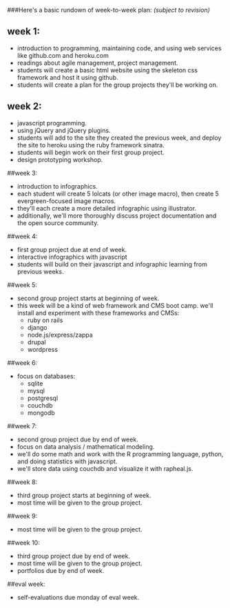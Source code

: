 ###Here's a basic rundown of week-to-week plan:
_(subject to revision)_

## week 1:
- introduction to programming, maintaining code, and using web services like github.com and heroku.com
- readings about agile management, project management.
- students will create a basic html website using the skeleton css framework and host it using github.
- students will create a plan for the group projects they'll be working on.

## week 2:
- javascript programming.
- using jQuery and jQuery plugins.
- students will add to the site they created the previous week, and deploy the site to heroku using the ruby framework sinatra.
- students will begin work on their first group project.
- design prototyping workshop.

##week 3:
- introduction to infographics.
- each student will create 5 lolcats (or other image macro), then create 5 evergreen-focused image macros.
- they'll each create a more detailed infographic using illustrator.
- additionally, we'll more thoroughly discuss project documentation and the open source community.

##week 4:
- first group project due at end of week.
- interactive infographics with javascript
- students will build on their javascript and infographic learning from previous weeks.

##week 5:
- second group project starts at beginning of week.
- this week will be a kind of web framework and CMS boot camp. we'll install and experiment with these frameworks and CMSs:
  - ruby on rails
  - django
  - node.js/express/zappa
  - drupal
  - wordpress

##week 6:
- focus on databases:
  - sqlite
  - mysql
  - postgresql
  - couchdb
  - mongodb

##week 7:
- second group project due by end of week.
- focus on data analysis / mathematical modeling.
- we'll do some math and work with the R programming language, python, and doing statistics with javascript.
- we'll store data using couchdb and visualize it with rapheal.js.

##week 8:
- third group project starts at beginning of week.
- most time will be given to the group project.

##week 9:
- most time will be given to the group project.

##week 10:
- third group project due by end of week.
- most time will be given to the group project.
- portfolios due by end of week.

##eval week:
- self-evaluations due monday of eval week.